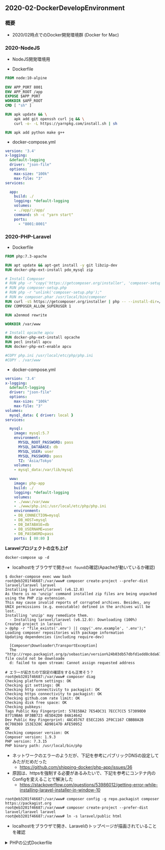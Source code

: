## 2020-02-DockerDevelopEnvironment

### 概要

- 2020/02時点でのDocker開発環境群 (Docker for Mac)

### 2020-NodeJS

- NodeJS開発環境用

- Dockerfile

```Dockerfile
FROM node:10-alpine
  
ENV APP_PORT 8001
ENV APP_ROOT /app
EXPOSE $APP_PORT
WORKDIR $APP_ROOT
CMD [ "sh" ]

RUN apk update && \
    apk add git openssh curl jq && \
    curl -o- -L https://yarnpkg.com/install.sh | sh

RUN apk add python make g++
```

- docker-compose.yml

```yaml:docker-compose.yml
version: '3.4'
x-logging:
  &default-logging
  driver: "json-file"
  options:
    max-size: "100k"
    max-file: "3"
services:

  app:
    build: ./
    logging: *default-logging
    volumes:
    - ./app/:/app/
    command: sh -c "yarn start"
    ports: 
      - "8001:8001"
```

### 2020-PHP-Laravel

- Dockerfile
```Dockerfile
FROM php:7.3-apache

RUN apt update && apt-get install -y git libzip-dev
RUN docker-php-ext-install pdo_mysql zip

# Install Composer
# RUN php -r "copy('https://getcomposer.org/installer', 'composer-setup.php');"
# RUN php composer-setup.php
# RUN php -r "unlink('composer-setup.php');"
# RUN mv composer.phar /usr/local/bin/composer
RUN curl -sS https://getcomposer.org/installer | php -- --install-dir=/usr/local/bin --filename=composer
ENV COMPOSER_ALLOW_SUPERUSER 1

RUN a2enmod rewrite

WORKDIR /var/www

# Install opcache apcu
RUN docker-php-ext-install opcache
RUN pecl install apcu
RUN docker-php-ext-enable apcu

#COPY php.ini /usr/local/etc/php/php.ini
#COPY . /var/www
```

- docker-compose.yml
```yaml:docker-compose.yml
version: '3.4'
x-logging:
  &default-logging
  driver: "json-file"
  options:
    max-size: "100k"
    max-file: "3"
volumes:
  mysql_data: { driver: local }
services:

  mysql:
    image: mysql:5.7
    environment:
      MYSQL_ROOT_PASSWORD: pass
      MYSQL_DATABASE: db
      MYSQL_USER: user
      MYSQL_PASSWORD: pass
      TZ: 'Asia/Tokyo'
    volumes:
    - mysql_data:/var/lib/mysql

  www:
    image: php-app
    build: ./
    logging: *default-logging
    volumes:
    - ./www:/var/www
    - ./www/php.ini:/usr/local/etc/php/php.ini
    environment:
    - DB_CONNECTION=mysql
    - DB_HOST=mysql
    - DB_DATABASE=db
    - DB_USERNAME=user
    - DB_PASSWORD=pass
    ports: [ 80:80 ]
```

**Laravelプロジェクトの立ち上げ**

```sh:
docker-compose up -d
```
- localhostをブラウザで開き`not found`の確認(Apacheが動いているか確認)

```sh:
$ docker-compose exec www bash
root@eb3201f46687:/var/www# composer create-project --prefer-dist laravel/laravel laravel
Installing laravel/laravel (v6.12.0)
As there is no 'unzip' command installed zip files are being unpacked using the PHP zip extension.
This may cause invalid reports of corrupted archives. Besides, any UNIX permissions (e.g. executable) defined in the archives will be lost.
Installing 'unzip' may remediate them.
  - Installing laravel/laravel (v6.12.0): Downloading (100%)         
Created project in laravel
> @php -r "file_exists('.env') || copy('.env.example', '.env');"
Loading composer repositories with package information
Updating dependencies (including require-dev)
                                                                                                                                     
  [Composer\Downloader\TransportException]                                                                                                                 
  The "http://repo.packagist.org/p/sebastian/version%24b03db57dbfd1edd8c8da676b1c55d30da12dabd410c11d18bc0235a7faa43fc3.json" file could not be downloade  
  d: failed to open stream: Cannot assign requested address  

# エラーが起きたので設定の確認をするも正常そう？
root@eb3201f46687:/var/www# composer diag
Checking platform settings: OK
Checking git settings: OK
Checking http connectivity to packagist: OK
Checking https connectivity to packagist: OK
Checking github.com rate limit: OK
Checking disk free space: OK
Checking pubkeys: 
Tags Public Key Fingerprint: 57815BA2 7E54DC31 7ECC7CC5 573090D0  87719BA6 8F3BB723 4E5D42D0 84A14642
Dev Public Key Fingerprint: 4AC45767 E5EC2265 2F0C1167 CBBB8A2B  0C708369 153E328C AD90147D AFE50952
OK
Checking composer version: OK
Composer version: 1.9.3
PHP version: 7.3.15
PHP binary path: /usr/local/bin/php 
```
- ネットワークのエラーのようだが、下記を参考にパブリックDNSの設定してみたがだめだった
  - https://github.com/shipping-docker/php-app/issues/36
- 原因は、httpsを強制する必要があるみたいで、下記を参考にコンテナ内のConfigを変えることで解決した
  - https://stackoverflow.com/questions/53986012/getting-error-while-installing-laravel-installer-in-window-10

```sh:
root@eb3201f46687:/var/www# composer config -g repo.packagist composer https://packagist.org
root@eb3201f46687:/var/www# composer create-project --prefer-dist laravel/laravel laravel
root@eb3201f46687:/var/www# ln -s laravel/public html
```
- localhostをブラウザで開き、Laravelのトップページが描画されていることを確認

<details>
<summary>PHPの公式Dockerfile</summary>

### 公式のDockerfileを解読
```Dockerfile
#
# NOTE: THIS DOCKERFILE IS GENERATED VIA "update.sh"
#
# PLEASE DO NOT EDIT IT DIRECTLY.
#

FROM debian:stretch-slim

# prevent Debian's PHP packages from being installed
# https://github.com/docker-library/php/pull/542
RUN set -eux; \
	{ \
		echo 'Package: php*'; \
		echo 'Pin: release *'; \
		echo 'Pin-Priority: -1'; \
	} > /etc/apt/preferences.d/no-debian-php

# dependencies required for running "phpize"
# (see persistent deps below)
ENV PHPIZE_DEPS \
		autoconf \
		dpkg-dev \
		file \
		g++ \
		gcc \
		libc-dev \
		make \
		pkg-config \
		re2c

# persistent / runtime deps
RUN apt-get update && apt-get install -y \
		$PHPIZE_DEPS \
		ca-certificates \
		curl \
		xz-utils \
	--no-install-recommends && rm -r /var/lib/apt/lists/*

ENV PHP_INI_DIR /usr/local/etc/php
RUN mkdir -p $PHP_INI_DIR/conf.d

##<autogenerated>##
RUN apt-get update \
	&& apt-get install -y --no-install-recommends \
		apache2 \
	&& rm -rf /var/lib/apt/lists/*

ENV APACHE_CONFDIR /etc/apache2
ENV APACHE_ENVVARS $APACHE_CONFDIR/envvars

RUN set -eux; \
	\
# generically convert lines like
#   export APACHE_RUN_USER=www-data
# into
#   : ${APACHE_RUN_USER:=www-data}
#   export APACHE_RUN_USER
# so that they can be overridden at runtime ("-e APACHE_RUN_USER=...")
	sed -ri 's/^export ([^=]+)=(.*)$/: ${\1:=\2}\nexport \1/' "$APACHE_ENVVARS"; \
	\
# setup directories and permissions
	. "$APACHE_ENVVARS"; \
	for dir in \
		"$APACHE_LOCK_DIR" \
		"$APACHE_RUN_DIR" \
		"$APACHE_LOG_DIR" \
		/var/www/html \
	; do \
		rm -rvf "$dir"; \
		mkdir -p "$dir"; \
		chown "$APACHE_RUN_USER:$APACHE_RUN_GROUP" "$dir"; \
# allow running as an arbitrary user (https://github.com/docker-library/php/issues/743)
		chmod 777 "$dir"; \
	done; \
	\
# logs should go to stdout / stderr
	ln -sfT /dev/stderr "$APACHE_LOG_DIR/error.log"; \
	ln -sfT /dev/stdout "$APACHE_LOG_DIR/access.log"; \
	ln -sfT /dev/stdout "$APACHE_LOG_DIR/other_vhosts_access.log"; \
	chown -R --no-dereference "$APACHE_RUN_USER:$APACHE_RUN_GROUP" "$APACHE_LOG_DIR"

# Apache + PHP requires preforking Apache for best results
RUN a2dismod mpm_event && a2enmod mpm_prefork

# PHP files should be handled by PHP, and should be preferred over any other file type
RUN { \
		echo '<FilesMatch \.php$>'; \
		echo '\tSetHandler application/x-httpd-php'; \
		echo '</FilesMatch>'; \
		echo; \
		echo 'DirectoryIndex disabled'; \
		echo 'DirectoryIndex index.php index.html'; \
		echo; \
		echo '<Directory /var/www/>'; \
		echo '\tOptions -Indexes'; \
		echo '\tAllowOverride All'; \
		echo '</Directory>'; \
	} | tee "$APACHE_CONFDIR/conf-available/docker-php.conf" \
	&& a2enconf docker-php

ENV PHP_EXTRA_BUILD_DEPS apache2-dev
ENV PHP_EXTRA_CONFIGURE_ARGS --with-apxs2 --disable-cgi
##</autogenerated>##

# Apply stack smash protection to functions using local buffers and alloca()
# Make PHP's main executable position-independent (improves ASLR security mechanism, and has no performance impact on x86_64)
# Enable optimization (-O2)
# Enable linker optimization (this sorts the hash buckets to improve cache locality, and is non-default)
# Adds GNU HASH segments to generated executables (this is used if present, and is much faster than sysv hash; in this configuration, sysv hash is also generated)
# https://github.com/docker-library/php/issues/272
ENV PHP_CFLAGS="-fstack-protector-strong -fpic -fpie -O2"
ENV PHP_CPPFLAGS="$PHP_CFLAGS"
ENV PHP_LDFLAGS="-Wl,-O1 -Wl,--hash-style=both -pie"

ENV GPG_KEYS CBAF69F173A0FEA4B537F470D66C9593118BCCB6 F38252826ACD957EF380D39F2F7956BC5DA04B5D

ENV PHP_VERSION 7.3.1
ENV PHP_URL="https://secure.php.net/get/php-7.3.1.tar.xz/from/this/mirror" PHP_ASC_URL="https://secure.php.net/get/php-7.3.1.tar.xz.asc/from/this/mirror"
ENV PHP_SHA256="cfe93e40be0350cd53c4a579f52fe5d8faf9c6db047f650a4566a2276bf33362" PHP_MD5=""

RUN set -xe; \
	\
	fetchDeps=' \
		wget \
	'; \
	if ! command -v gpg > /dev/null; then \
		fetchDeps="$fetchDeps \
			dirmngr \
			gnupg \
		"; \
	fi; \
	apt-get update; \
	apt-get install -y --no-install-recommends $fetchDeps; \
	rm -rf /var/lib/apt/lists/*; \
	\
	mkdir -p /usr/src; \
	cd /usr/src; \
	\
	wget -O php.tar.xz "$PHP_URL"; \
	\
	if [ -n "$PHP_SHA256" ]; then \
		echo "$PHP_SHA256 *php.tar.xz" | sha256sum -c -; \
	fi; \
	if [ -n "$PHP_MD5" ]; then \
		echo "$PHP_MD5 *php.tar.xz" | md5sum -c -; \
	fi; \
	\
	if [ -n "$PHP_ASC_URL" ]; then \
		wget -O php.tar.xz.asc "$PHP_ASC_URL"; \
		export GNUPGHOME="$(mktemp -d)"; \
		for key in $GPG_KEYS; do \
			gpg --batch --keyserver ha.pool.sks-keyservers.net --recv-keys "$key"; \
		done; \
		gpg --batch --verify php.tar.xz.asc php.tar.xz; \
		command -v gpgconf > /dev/null && gpgconf --kill all; \
		rm -rf "$GNUPGHOME"; \
	fi; \
	\
	apt-get purge -y --auto-remove -o APT::AutoRemove::RecommendsImportant=false $fetchDeps

COPY docker-php-source /usr/local/bin/

RUN set -eux; \
	\
	savedAptMark="$(apt-mark showmanual)"; \
	apt-get update; \
	apt-get install -y --no-install-recommends \
		libcurl4-openssl-dev \
		libedit-dev \
		libsodium-dev \
		libsqlite3-dev \
		libssl-dev \
		libxml2-dev \
		zlib1g-dev \
		${PHP_EXTRA_BUILD_DEPS:-} \
	; \
##<argon2>##
	sed -e 's/stretch/buster/g' /etc/apt/sources.list > /etc/apt/sources.list.d/buster.list; \
	{ \
		echo 'Package: *'; \
		echo 'Pin: release n=buster'; \
		echo 'Pin-Priority: -10'; \
		echo; \
		echo 'Package: libargon2*'; \
		echo 'Pin: release n=buster'; \
		echo 'Pin-Priority: 990'; \
	} > /etc/apt/preferences.d/argon2-buster; \
	apt-get update; \
	apt-get install -y --no-install-recommends libargon2-dev; \
##</argon2>##
	rm -rf /var/lib/apt/lists/*; \
	\
	export \
		CFLAGS="$PHP_CFLAGS" \
		CPPFLAGS="$PHP_CPPFLAGS" \
		LDFLAGS="$PHP_LDFLAGS" \
	; \
	docker-php-source extract; \
	cd /usr/src/php; \
	gnuArch="$(dpkg-architecture --query DEB_BUILD_GNU_TYPE)"; \
	debMultiarch="$(dpkg-architecture --query DEB_BUILD_MULTIARCH)"; \
# https://bugs.php.net/bug.php?id=74125
	if [ ! -d /usr/include/curl ]; then \
		ln -sT "/usr/include/$debMultiarch/curl" /usr/local/include/curl; \
	fi; \
	./configure \
		--build="$gnuArch" \
		--with-config-file-path="$PHP_INI_DIR" \
		--with-config-file-scan-dir="$PHP_INI_DIR/conf.d" \
		\
# make sure invalid --configure-flags are fatal errors intead of just warnings
		--enable-option-checking=fatal \
		\
# https://github.com/docker-library/php/issues/439
		--with-mhash \
		\
# --enable-ftp is included here because ftp_ssl_connect() needs ftp to be compiled statically (see https://github.com/docker-library/php/issues/236)
		--enable-ftp \
# --enable-mbstring is included here because otherwise there's no way to get pecl to use it properly (see https://github.com/docker-library/php/issues/195)
		--enable-mbstring \
# --enable-mysqlnd is included here because it's harder to compile after the fact than extensions are (since it's a plugin for several extensions, not an extension in itself)
		--enable-mysqlnd \
# https://wiki.php.net/rfc/argon2_password_hash (7.2+)
		--with-password-argon2 \
# https://wiki.php.net/rfc/libsodium
		--with-sodium=shared \
		\
		--with-curl \
		--with-libedit \
		--with-openssl \
		--with-zlib \
		\
# bundled pcre does not support JIT on s390x
# https://manpages.debian.org/stretch/libpcre3-dev/pcrejit.3.en.html#AVAILABILITY_OF_JIT_SUPPORT
		$(test "$gnuArch" = 's390x-linux-gnu' && echo '--without-pcre-jit') \
		--with-libdir="lib/$debMultiarch" \
		\
		${PHP_EXTRA_CONFIGURE_ARGS:-} \
	; \
	make -j "$(nproc)"; \
	make install; \
	find /usr/local/bin /usr/local/sbin -type f -executable -exec strip --strip-all '{}' + || true; \
	make clean; \
	\
# https://github.com/docker-library/php/issues/692 (copy default example "php.ini" files somewhere easily discoverable)
	cp -v php.ini-* "$PHP_INI_DIR/"; \
	\
	cd /; \
	docker-php-source delete; \
	\
# reset apt-mark's "manual" list so that "purge --auto-remove" will remove all build dependencies
	apt-mark auto '.*' > /dev/null; \
	[ -z "$savedAptMark" ] || apt-mark manual $savedAptMark; \
	find /usr/local -type f -executable -exec ldd '{}' ';' \
		| awk '/=>/ { print $(NF-1) }' \
		| sort -u \
		| xargs -r dpkg-query --search \
		| cut -d: -f1 \
		| sort -u \
		| xargs -r apt-mark manual \
	; \
	apt-get purge -y --auto-remove -o APT::AutoRemove::RecommendsImportant=false; \
	\
	php --version; \
	\
# https://github.com/docker-library/php/issues/443
	pecl update-channels; \
	rm -rf /tmp/pear ~/.pearrc

COPY docker-php-ext-* docker-php-entrypoint /usr/local/bin/

# sodium was built as a shared module (so that it can be replaced later if so desired), so let's enable it too (https://github.com/docker-library/php/issues/598)
RUN docker-php-ext-enable sodium

ENTRYPOINT ["docker-php-entrypoint"]
##<autogenerated>##
COPY apache2-foreground /usr/local/bin/
WORKDIR /var/www/html

EXPOSE 80
CMD ["apache2-foreground"]
##</autogenerated>##
```

### ベースイメージの指定
```Dockerfile:
FROM debian:stretch-slim
```
- Dockerfileは全てFROMから始まり、ベースのイメージを設定する
- stretchとは、Debianの各メジャーバージョンに付けられるコードネームのこと (ここでは Debian v9(stretch) を指す)
  - 他にも前のバージョン`jessie`や次のバージョン`buster`などがある
  - https://wiki.debian.org/DebianReleases
**Linuxディストリビューションのトレンド**
- https://w3techs.com/technologies/history_details/os-linux
  - UbuntuとDebianが大きくシェアを占めている
  - UbuntuはDebianを元にしており、Debianとほぼ同じように扱える
  - debianの方が軽量でサーバー向けという位置付け

### パッケージの制御（/etc/apt/preferences.d）
```Dockerfile
# prevent Debian's PHP packages from being installed
# https://github.com/docker-library/php/pull/542
RUN set -eux; \
    { \
        echo 'Package: php*'; \
        echo 'Pin: release *'; \
        echo 'Pin-Priority: -1'; \
    } > /etc/apt/preferences.d/no-debian-php
```
- Debianではパッケージ管理システムにAPTを使い、**APTのコマンドとしてapt-get**が使用される
  - 例えば、apt-getコマンドと使用した場合、以下のようなイメージで自動的に最新バージョンへ更新することができる
  ```sh:
  $ apt-get update
  $ apt-get upgrade
  ```
  - しかし、中にはソースからビルドしたものを使い、APTからはインストールして欲しくない時がある
  - その際に`/etc/apt/preferences.d`で、特定のパッケージのインストールを制御することができる
  - 上記のケースだと、**パッケージ名がphpで始まるパッケージは絶対にインストールしない**という設定になっている
- また、最初に`set`コマンドによってシェルに関する設定を行っている
  - -e オプションによって実行したコマンドが1つでもエラーになれば直ちに終了する
  - -u オプションで未定義の変数などを使おうとすればエラーにするようにしている
  - -x オプションでは実行コマンドとその引数をトレースとして出力するようにしている
  - **setコマンドはDockerfileで頻出するコマンド**

  <details>
  <summary>Linuxコマンドにおける;や&&の意味</summary>
    
    **コマンド1が終了したらコマンド2を実行する（実行結果に関わらず）**
    ```sh
      コマンド1 ; コマンド2　
    ```
    - 使用例1.　5分後にdateコマンドを実行する
    ```sh:
      sleep 5m ; date
    ```

    **コマンド1を実行しつつコマンド2も実行する**
    ```sh
      コマンド1 & コマンド2　
    ```
    - 使用例1.　/home/test/test.shを実行しログを出力しつつ、viでtest.txtを編集する
    ```sh:
      sh /home/test/test.sh >> /var/log/test.log & vi /home/test/test.txt
    ```

    **コマンド1が正常終了したらコマンド2を実行する**
    ```sh
      コマンド1 && コマンド2　
    ```
    - 使用例1.　/home/testにディレクトリ移動ができたら、test.txtを作成する
    ```sh:
      cd /home/test/ && touch test.txt
    ```
    - 使用例2.　ダウンロードしてきたtar.gzを解凍後、ディレクトリへ移動
    ```sh:
      tar zxf xxx-2.x.tar.gz && cd xxx-2.x
    ```
    - 使用例3. 何かのパッケージをソースからインストールする
    ```sh:
      ./configure && make && make install
    ```

    **コマンド1の結果をコマンド2に渡して実行**
    ```sh
      コマンド1 | コマンド2
    ```
    - 使用例1.　ps auxで実行中のプロセスを出力し（ターミナルには出力されない）、その中からキーワードhttpdにマッチする行を出力する
    ```sh:
      ps aux | grep httpd
    ```
    - 使用例2. アクセス数の集計例
    ```log:acces_log.txt
      xxx.xx.xx.xxx - - [19/Dec/2019:06:38:49 +0900] "GET /test/aaaa.html?id=123 HTTP/1.1" 200 13 "https://www.xxx.com/mypage/index.html" "Mozilla/5.0 (Windows NT 10.0; Win64; x64) AppleWebKit/537.36 (KHTML, like Gecko) Chrome/70.0.3538.102 Safari/537.36 Edge/18.18362"
    ```
    ```sh:
      sudo cat /var/log/httpd/access_log | grep '\[19/Dec/2019:1'| grep -E '(\.html|\.php|/)(\?[^\\s]*)? HTTP' | awk '{print $4}' | cut -b 2-18 | sort | uniq -c
      # 25 19/Dec/2019:06:38
    ```

    **コマンド1が異常終了したらコマンド2が実行される**
    ```sh
      コマンド1 || コマンド2
    ```
    - 使用例1.　/home/test/abcにディレクトリ移動ができなかったら、/home/test/abcディレクトリを作成する
    ```sh:
      cd /home/egawa/abc || mkdir /home/egawa/abc
    ```
  </details>

### phpizeに必要なパッケージ（$PHPIZE_DEPS）
```sh:
# dependencies required for running "phpize"
# (see persistent deps below)
ENV PHPIZE_DEPS \
        autoconf \
        dpkg-dev \
        file \
        g++ \
        gcc \
        libc-dev \
        make \
        pkg-config \
        re2c
```
- PHPの拡張モジュールのビルドツールであるphpizeで必要なパッケージリストを環境変数に設定している
- この環境変数は後ほどapt-getで使われる
  - autoconf: configureというパッケージインストールスクリプトを作成するためのパッケージ
  - dpkg-dev: APTより低水準なdebianのパッケージ管理システム
  - file: ファイルの形式などを調べるfileコマンド
  - g++: C++ コンパイラ
  - gcc: C コンパイラ
  - libc-dev: C言語 標準ライブラリ
  - make: Makefileというファイルを基にコンパイルを行うツール
  - pkg-config: コンパイルする際に必要なライブラリの情報を取得するツール
  - re2c: CとC++のための字句解析ツール

### パッケージのインストール（apt-get install）
```Dockerfile:
# persistent / runtime deps
RUN apt-get update && apt-get install -y \
        $PHPIZE_DEPS \
        ca-certificates \
        curl \
        xz-utils \
    --no-install-recommends && rm -r /var/lib/apt/lists/*
```
- 先ほどの$PHPIZE_DEPSとその他のパッケージをインストールしている
- **apt-get updateはインストール可能なパッケージリストを更新するコマンド**
  - updateは、`/etc/apt/sources.list`に書かれているURLからインストール可能なパッケージを`/var/lib/apt/lists`に保存する
  - `/etc/apt/sources.list`
  ```sh:/etc/apt/sources.list
    deb http://deb.debian.org/debian stretch main
    deb http://security.debian.org/debian-security stretch/updates main
    deb http://deb.debian.org/debian stretch-updates main
  ```
- **apt-get install -yは列挙するパッケージをインストールするコマンド**
  - -yオプションが無い場合はインストール前に「インストールしていいですか」という類の確認が出る
  - ただし、Dockerfileの場合はこういったインタラクティブなコマンド処理は行えないため、-yオプションによってスキップしている
  - `--no-install-recommends`オプションは、**おすすめの関連パッケージをインストールさせない**ためのオプション 
  - 余計なパッケージを入れられるとDockerのイメージサイズが大きくなるため、基本的にインストールしない方が良い
- インストール後は、`rm -r /var/lib/apt/lists/*`を行い、`apt-get update`で取得したパッケージのソースを削除している
  - これらのソースはインストール後に使うことは無いためである
- ca-certificates: 認証局（CA：Certification Authority）の証明書などを含んだパッケージ
- curl: httpを始めとした様々なプロトコルで通信を行うためのツール
- xz-utils: xzという圧縮フォーマットのファイルを作成・展開するためのツール

### PHP_INI_DIR
```Dockerfile:
ENV PHP_INI_DIR /usr/local/etc/php
RUN set -eux; \
    mkdir -p "$PHP_INI_DIR/conf.d"; \
```
- PHPでは.iniファイルを設定ファイルとして扱う
- これらの保存ディレクトリを作成する

### Apache root directory
```Dockerfile:
# allow running as an arbitrary user (https://github.com/docker-library/php/issues/743)
    [ ! -d /var/www/html ]; \
    mkdir -p /var/www/html; \
    chown www-data:www-data /var/www/html; \
    chmod 777 /var/www/html
```
- Apacheをwww-dataユーザーから実行できるようにするための処理を行っている
- www-dataはApacheを実行する際のデフォルトの実行ユーザーである
- `[ ! -d /var/www/html ]`は、**もし/var/www/htmlがディレクトリではなかったらという意味**であり、真であれば続くコマンドが実行される
- chownによって`/var/www/html`の所有者をwww-dataにしている
- chmodによってどのユーザーでも`/var/www/html`を読み書きや実行しても良いという権限にしている

### Apache2のインストール
```Dockerfile:
RUN set -eux; \
    apt-get update; \
    apt-get install -y --no-install-recommends apache2; \
    rm -rf /var/lib/apt/lists/*; \
```
- apache2をapt-getによってインストールしている
```Dockerfile:
ENV APACHE_CONFDIR /etc/apache2
ENV APACHE_ENVVARS $APACHE_CONFDIR/envvars
```
- Apacheの設定ファイルのディレクトリなどを環境変数に設定する
```Dockerfile:
RUN set -eux; \
	\
# generically convert lines like
#   export APACHE_RUN_USER=www-data
# into
#   : ${APACHE_RUN_USER:=www-data}
#   export APACHE_RUN_USER
# so that they can be overridden at runtime ("-e APACHE_RUN_USER=...")
	sed -ri 's/^export ([^=]+)=(.*)$/: ${\1:=\2}\nexport \1/' "$APACHE_ENVVARS"; \
	\
```
- APACHE_RUN_USERが指定されていればwww-dataではなく、そちらを優先する
  ```sh:
  `export APACHE_RUN_USER=www-data`
  ```
  を
  ```sh:
  : ${APACHE_RUN_USER:=www-data}
  export APACHE_RUN_USER
  ```
  - に変換していて、APACHE_RUN_USER が指定されていた場合そちらを優先するようにしている
```Dockerfile:
# setup directories and permissions
    . "$APACHE_ENVVARS"; \
    for dir in \
        "$APACHE_LOCK_DIR" \
        "$APACHE_RUN_DIR" \
        "$APACHE_LOG_DIR" \
    ; do \
        rm -rvf "$dir"; \
        mkdir -p "$dir"; \
        chown "$APACHE_RUN_USER:$APACHE_RUN_GROUP" "$dir"; \
# allow running as an arbitrary user (https://github.com/docker-library/php/issues/743)
        chmod 777 "$dir"; \
    done; \
```
- Apacheで利用する各ディレクトリを再作成し、適切なパーミッションに設定している
```Dockerfile:
# delete the "index.html" that installing Apache drops in here
    rm -rvf /var/www/html/*; \
```
- Apacheインストール時に作成されるindex.htmlを削除している
```Dockerfile:
# logs should go to stdout / stderr
    ln -sfT /dev/stderr "$APACHE_LOG_DIR/error.log"; \
    ln -sfT /dev/stdout "$APACHE_LOG_DIR/access.log"; \
    ln -sfT /dev/stdout "$APACHE_LOG_DIR/other_vhosts_access.log"; \
    chown -R --no-dereference "$APACHE_RUN_USER:$APACHE_RUN_GROUP" "$APACHE_LOG_DIR"
```
- Apacheのログを標準出力・標準エラー出力に出力するように設定している
  - lnコマンドによってリンクを作成することができる
  - -s オプションでハードリンクではなくシンボリックリンクにしている
  - -f オプションで同じファイルがあった場合でも強制的に上書きしている
  - -T オプションでリンク先をディレクトリではなく通常ファイルとして扱うようにしている
- chownの-Rオプションで再帰的に、そして--no-dereferenceオプションでシンボリックリンク自体の所有者を変更するようにしている
```Dockerfile:
# Apache + PHP requires preforking Apache for best results
RUN a2dismod mpm_event && a2enmod mpm_prefork
```
- Apacheでは`a2dismod`コマンドでモジュールを無効化したり、`a2enmod`コマンドで有効化したりできる
- 今回の2つのモジュールは、ApacheのMPM (Multi Processing Module)というApacheの並行処理方法に関するモジュールのこと
- **PHPはスレッドセーフな言語ではないため、マルチプロセスで動かさなければならない**
- そのためmpm_preforkをモジュールを利用して、リクエストを処理するApacheのプロセスをあらかじめforkするようなマルチプロセス処理形態にする
```Dockerfile:
# PHP files should be handled by PHP, and should be preferred over any other file type
RUN { \
        echo '<FilesMatch \.php$>'; \
        echo '\tSetHandler application/x-httpd-php'; \
        echo '</FilesMatch>'; \
        echo; \
        echo 'DirectoryIndex disabled'; \
        echo 'DirectoryIndex index.php index.html'; \
        echo; \
        echo '<Directory /var/www/>'; \
        echo '\tOptions -Indexes'; \
        echo '\tAllowOverride All'; \
        echo '</Directory>'; \
    } | tee "$APACHE_CONFDIR/conf-available/docker-php.conf" \
    && a2enconf docker-php
```
- Apacheが.phpファイルを処理するための設定ファイルを作成している
- FilesMatchディレクティブで、リクエストファイルがphpファイルであれば`application/x-httpd-php`というハンドラで処理するようにしている
- 設定ファイルを愚直にechoしているが、別ファイルに切り出してDockerのCOPYコマンドを使う方が簡潔になるが、まあ良い
```Dockerfile:
ENV PHP_EXTRA_BUILD_DEPS apache2-dev
ENV PHP_EXTRA_CONFIGURE_ARGS --with-apxs2 --disable-cgi
```

<details>
<summary>Apache MPMとは</summary>

## プロセスとスレッドの違い
- プロセスとはCPU上で実行されるもので、タスクを完了するために、Linuxのカーネルが制御するあらゆるリソースを使うことができる
- スレッドとは1つのプロセスから生成される実行単位であり、同じプロセスから並行でスレッドを起動させることができる
- スレッドはメモリや、オープン中のファイルなどのリソースを共有することができる
- 同じアプリケーションのデータにアクセスすることができる
- プロセスはリソースを共有することができない、そのため、プロセスを起動させるには、リソースをコピーすることが必要
- 言い換えると、スレッドは同じタイミングで、共有しているリソースに変更をかけるべきではない
- そのために、ロックをかけたり、シリアルに動かしたりという制御をするのはアプリケーションの責任ということになる
- 性能の観点からはスレッドを起動するほうが、効率的

## Webサーバの基本的な並行処理のモデル
- Webサーバに接続するクライアントが1人だけであれば、並行処理について考えることは少ない
- しかし、多くの場合は同時に複数人のクライアントに対応しなければならない
- リクエストを並行処理するためのWebサーバの実装モデルがいくつかある

### マルチプロセスモデル

> クライアントからのリクエストごとに fork をして子プロセスを生成し、その子プロセスに処理を委ねる方式
- プロセスの fork では、メモリ上の親プロセスのアドレス空間を、生成した子プロセスのアドレス空間にコピーする
- したがって、その分のコストが発生し、低速と言われている
- また、リクエストが増えれば増えるほど、子プロセスの数とそれに伴うメモリ消費量も増えてしまう (すべての子プロセスがPHPインタプリタおよび関連ライブラリをロードする)
- この方式の利点
  - **メモリ空間がプロセスごとに独立しているためスクリプト言語などを組み込みやすい**
  - 後述のマルチスレッドモデルと違い資源の競合について考慮しなくてよい

### マルチスレッドモデル

> クライアントからのリクエストごとにスレッドを生成する方式と、あらかじめスレッドを生成しておくモデル
- マルチプロセスモデルとは違い、プロセスではなくスレッドを使用する
- このため、**プロセスの fork の際に発生するコピー作業が発生しない** (各スレッドはメモリ空間を共有する)
- プロセスの生成よりもオーバヘッドが小さいと言われている (メモリ消費量についても同様)
- この方式の利点
  - メモリ空間を共有するので、コンテキストスイッチの際に発生するメモリ空間の切り替えや、それに伴うキャッシュの削除を省略できる
  - コンテキストスイッチ: OSや処理系などがコンテキスト（状態）を保存して、プロセスやスレッドなどを切り替えること
- この方式の難点
  - スレッド間での資源の競合を考慮したプログラムを書く必要がある
  - 実装が難しくなりコードも複雑なものになりやすい

### イベント駆動モデル

> 1つのプロセスで複数のリクエストを処理する方式
- 上記2つのモデルでは、**クライアントからの要求を受けてレスポンスを返すという一連の流れに対してを1つのプロセス or スレッドが割り当てる**ことでそれぞれのリクエストに対応
- イベント駆動モデルでは、**リクエスト数に関係なくイベント発生のタイミングで処理を切り替え、1つのプロセスがすべてのリクエストを処理**
- プロセスが1つしか無いということは、CPUコアを1つしか活用できないことを意味する
- Nginx などでは、イベント駆動のプロセスをCPUコアそれぞれに起動しておくなどして、この欠点に対応している
- この方式の利点
  - リクエスト数が増えてもプロセスやスレッドの数が増えることがない
  - メモリ消費量やコンテキスト切り替えのオーバヘッドなどのコストを抑える事ができる

## MPM (Multi Processing Module)
- Webブラウザからのリクエストを Apache がどのように並行処理するか、という部分の処理をモジュール化したもの
- Apache では上記のようなモデルの中からどの実装を使用するかをこの MPM によって選択することができる
- Apache そのものにこれらの処理が組み込まれずにモジュール化されていることによって、各々のWebサイト向けにカスタマイズすることが容易
- **Apache2.2までは MPM は静的にリンクしなければならない**
- **Apache2.3 からは LoadModule ディレクティブで動的に選択することが可能になった**

## MPMの種類

### prefork
- **マルチプロセスモデル**
- prefork という名の通り、クライアントからリクエストが来る前にあらかじめ一定数の子プロセスを fork して待機させておく
- これにより、fork の回数を減らしてパフォーマンス向上を図る
- リクエストごとにプロセスが分かれているため、あるプロセスの障害が他のプロセスに影響を及ぼすことがない
- たがって、安定した通信をすることが可能

### worker
- **マルチスレッドモデルとマルチプロセスモデルのハイブリッドモデル**
- 制御用の親プロセスがいくつかの子プロセスを作成し、その子プロセスそれぞれがマルチスレッドモデルでリクエストを捌く
- スレッド1つが1つのクライアントの処理を担当
- prefork に比べ生成されるプロセスの数を抑えることができるので、資源の節約が可能
- しかし、スレッドを使用するモデルなので、**mod_phpなどの非スレッドセーフなモジュールを利用する際には使用できない**

### event
- **worker をベースとしたマルチスレッドモデルとマルチプロセスモデルとイベント駆動モデルのハイブリッドモデル**
- KeepAlive の処理を別のスレッドに割り振って通信を処理することによって、パフォーマンスの向上を図る
  - KeepAlive: https://milestone-of-se.nesuke.com/nw-basic/as-nw-engineer/keepalive-tcp-http/
- また、クライアントとのネットワークI/Oのみイベント駆動モデルで実装されている
- こちらもスレッドを使用するモデルなので、非スレッドセーフなモジュールを利用する際には使用できない
- `Apache2.4 + prefork`よりも`Apache2.4 + event + mod_proxy_fcgi + php-fpm`のほうが省メモリとのこと
  - https://norikone.hatenablog.com/entry/2016/02/07/Apache2_4_prefork%2Bmod_php%E3%81%8B%E3%82%89event%2Bphp-fpm%2Bmod_proxy_fcgi%E3%81%B8

</details>

### PHPのインストール
```Dockerfile:
# Apply stack smash protection to functions using local buffers and alloca()
# Make PHP's main executable position-independent (improves ASLR security mechanism, and has no performance impact on x86_64)
# Enable optimization (-O2)
# Enable linker optimization (this sorts the hash buckets to improve cache locality, and is non-default)
# Adds GNU HASH segments to generated executables (this is used if present, and is much faster than sysv hash; in this configuration, sysv hash is also generated)
# https://github.com/docker-library/php/issues/272
ENV PHP_CFLAGS="-fstack-protector-strong -fpic -fpie -O2"
ENV PHP_CPPFLAGS="$PHP_CFLAGS"
ENV PHP_LDFLAGS="-Wl,-O1 -Wl,--hash-style=both -pie"
```
- コンパイルで用いられる最適化のオプション...らしい
```Dockerfile:
ENV GPG_KEYS CBAF69F173A0FEA4B537F470D66C9593118BCCB6 F38252826ACD957EF380D39F2F7956BC5DA04B5D
```
- ダウンロードしたPHPのソースが改ざんされていないかをチェックする
- `gpg (GNU Privacy Guard)`と呼ばれる暗号化ソフトウェアが使われる
- この$GPG_KEYSは後ほどこのgpgによって使うフィンガープリント（ハッシュ関数で算出したハッシュ値）である
```Dockerfile:
ENV PHP_VERSION 7.3.1
ENV PHP_URL="https://secure.php.net/get/php-7.3.1.tar.xz/from/this/mirror" PHP_ASC_URL="https://secure.php.net/get/php-7.3.1.tar.xz.asc/from/this/mirror"
ENV PHP_SHA256="cfe93e40be0350cd53c4a579f52fe5d8faf9c6db047f650a4566a2276bf33362" PHP_MD5=""
```
- PHPのバージョンと、PHPのダウンロードURL、そしてソースのハッシュ値を定義している
  - https://www.php.net/downloads.php に記載されている
```Dockerfile:
RUN set -xe; \
    \
    fetchDeps=' \
        wget \
    '; \
    if ! command -v gpg > /dev/null; then \
        fetchDeps="$fetchDeps \
            dirmngr \
            gnupg \
        "; \
    fi; \
    apt-get update; \
    apt-get install -y --no-install-recommends $fetchDeps; \
    rm -rf /var/lib/apt/lists/*; \
```
- fetchDepsという変数に`apt-get install`するものを格納している
- wgetはファイルをダウンロードする際に用いるツール
- gpgコマンドが存在しなければfetchDepsに`gnupg`と`dirmngr（証明書の管理ツール）`を追加している
```Dockerfile:
    mkdir -p /usr/src; \
    cd /usr/src; \
    \
    wget -O php.tar.xz "$PHP_URL"; \
    \
    if [ -n "$PHP_SHA256" ]; then \
        echo "$PHP_SHA256 *php.tar.xz" | sha256sum -c -; \
    fi; \
    if [ -n "$PHP_MD5" ]; then \
        echo "$PHP_MD5 *php.tar.xz" | md5sum -c -; \
    fi; \
```
- `/usr/srcディレクトリ`を作成し移動している
- このディレクトリは慣用的にソースを置く場所となってい
- 次にwgetコマンドで$PHP_URLからPHPのソースを`php.tar.xz`として保存している
- $PHP_SHA256が設定されていれば、`sha256sum -c`によってソースのハッシュ値と比較する
- もし違っていれば改ざんされている可能性があるためエラーが返ってくる
- $PHP_MD5でも同様
```Dockerfile:
    if [ -n "$PHP_ASC_URL" ]; then \
        wget -O php.tar.xz.asc "$PHP_ASC_URL"; \
        export GNUPGHOME="$(mktemp -d)"; \
        for key in $GPG_KEYS; do \
            gpg --batch --keyserver ha.pool.sks-keyservers.net --recv-keys "$key"; \
        done; \
        gpg --batch --verify php.tar.xz.asc php.tar.xz; \
        command -v gpgconf > /dev/null && gpgconf --kill all; \
        rm -rf "$GNUPGHOME"; \
    fi; \
```
- `gpg`すなわち電子署名を用いてソースが改ざんされていないかを確認する
- 基本的にハッシュ値の比較だけでもセキュリティ的に十分
- PHPの公式である (https://www.php.net/downloads.php) まで改竄されている事を危惧して厳重に電子署名でチェックしている
```Dockerfile:
apt-get purge -y --auto-remove -o APT::AutoRemove::RecommendsImportant=false $fetchDeps
```
- 先ほどインストールした$fetchDepsはもう使わないため、`apt-get purge`によりアンインストールしている 
- `APT::AutoRemove::RecommendsImportantオプション`をfalseにすることで、$fetchDepsの依存関係にあるパッケージを削除している

### PHPのビルド
```Dockerfile:
COPY docker-php-source /usr/local/bin/
```
- `docker-php-source`というシェルスクリプトをコピーしている
  - このシェルスクリプトは、Dockerfileと同じディレクトリに存在する
  - PHPのソースを解凍したり削除したりする処理をまとめている
```Dockerfile:
RUN set -eux; \
    \
    savedAptMark="$(apt-mark showmanual)"; \
    apt-get update; \
    apt-get install -y --no-install-recommends \
        libcurl4-openssl-dev \
        libedit-dev \
        libsodium-dev \
        libsqlite3-dev \
        libssl-dev \
        libxml2-dev \
        zlib1g-dev \
        ${PHP_EXTRA_BUILD_DEPS:-} \
    ; \
```
- `apt-mark showmanual`はAPTによって手動でインストールしたパッケージリストを取得するコマンドである
- これをsavedAptMarkとして保持しておき、これからインストールするビルドにしか使わないパッケージ群だけを削除する際に用いる
- libcurl4-openssl-dev: SSL/TLS通信に必要なパッケージ
- libedit-dev: 改行処理や履歴に関するパッケージ?
- libsodium-dev: 暗号化やハッシュ計算などを提供するパッケージ
- libsqlite3-dev: SQLiteという組み込み型DBのパッケージ
- libssl-dev: SSL/TLSの暗号化プロトコルに必要なパッケージ
- libxml2-dev: XMLを使うためのパッケージ
- zlib1g-dev: deflateと呼ばれる圧縮法を実装したライブラリ
- $PHP_EXTRA_BUILD_DEPSにはApacheのインストール時にapache2-devを設定している
- apache2-devはApache上でPHPを動かすために用いられる
```Dockerfile:
sed -e 's/stretch/buster/g' /etc/apt/sources.list > /etc/apt/sources.list.d/buster.list;
```
- **sed は置換処理を行うコマンド**
- `'s/stretch/buster/g'`と書くことで、stretchという文字列を全てbusterに置換することができる
- 置換後のテキストを`/etc/apt/sources.list.d/buster.list`にファイルとして保存することで、新たにパッケージのインストールを制御している
  - busterとはstretchの次バージョン
  - stretchに存在しない新しいパッケージをインストールしたい場合、このようにパッケージのダウンロード先URLを追加する
```Dockerfile:
    { \
        echo 'Package: *'; \
        echo 'Pin: release n=buster'; \
        echo 'Pin-Priority: -10'; \
        echo; \
        echo 'Package: libargon2*'; \
        echo 'Pin: release n=buster'; \
        echo 'Pin-Priority: 990'; \
    } > /etc/apt/preferences.d/argon2-buster; \
    apt-get update; \
    apt-get install -y --no-install-recommends libargon2-dev; \
```
- `/etc/apt/preferences.d`は、特定のパッケージのインストールを制御することができる
- 今回だと**コードネームがbusterのパッケージはlibargon2*以外インストールしない**
- argon2はパスワードのハッシュ関数であり、PHP7.2から導入されている
```Dockerfile:
    rm -rf /var/lib/apt/lists/*; \
    \
    export \
        CFLAGS="$PHP_CFLAGS" \
        CPPFLAGS="$PHP_CPPFLAGS" \
        LDFLAGS="$PHP_LDFLAGS" \
    ; \
    docker-php-source extract; \
    cd /usr/src/php; \
    gnuArch="$(dpkg-architecture --query DEB_BUILD_GNU_TYPE)"; \
    debMultiarch="$(dpkg-architecture --query DEB_BUILD_MULTIARCH)"; \
# https://bugs.php.net/bug.php?id=74125
    if [ ! -d /usr/include/curl ]; then \
        ln -sT "/usr/include/$debMultiarch/curl" /usr/local/include/curl; \
    fi; \
```
- ビルド時のオプションを環境変数や変数に設定したり、PHPのソースを解凍したりしている
```Dockerfile:
    ./configure \
        --build="$gnuArch" \
        --with-config-file-path="$PHP_INI_DIR" \
        --with-config-file-scan-dir="$PHP_INI_DIR/conf.d" \
        \
# make sure invalid --configure-flags are fatal errors intead of just warnings
        --enable-option-checking=fatal \
        \
# https://github.com/docker-library/php/issues/439
        --with-mhash \
        \
# --enable-ftp is included here because ftp_ssl_connect() needs ftp to be compiled statically (see https://github.com/docker-library/php/issues/236)
        --enable-ftp \
# --enable-mbstring is included here because otherwise there's no way to get pecl to use it properly (see https://github.com/docker-library/php/issues/195)
        --enable-mbstring \
# --enable-mysqlnd is included here because it's harder to compile after the fact than extensions are (since it's a plugin for several extensions, not an extension in itself)
        --enable-mysqlnd \
# https://wiki.php.net/rfc/argon2_password_hash (7.2+)
        --with-password-argon2 \
# https://wiki.php.net/rfc/libsodium
        --with-sodium=shared \
        \
        --with-curl \
        --with-libedit \
        --with-openssl \
        --with-zlib \
        \
# bundled pcre does not support JIT on s390x
# https://manpages.debian.org/stretch/libpcre3-dev/pcrejit.3.en.html#AVAILABILITY_OF_JIT_SUPPORT
        $(test "$gnuArch" = 's390x-linux-gnu' && echo '--without-pcre-jit') \
        --with-libdir="lib/$debMultiarch" \
        \
        ${PHP_EXTRA_CONFIGURE_ARGS:-} \
    ; \
```
- configureというシェルスクリプトを実行しているだけ
- このconfigureスクリプトはPHPのソースに含まれており、**インストールに必要なライブラリのチェックとMakefileの生成**を行う
- Makefileファイルはmakeというコンパイルを行うコマンドで用いる
- configureスクリプトの実行時に様々なオプションを指定している
  - --with-config-file-path: PHPの設定ファイルディレクトリを指定
  - --with-openssl: PHPがOpenSSLをサポートできるようにしたりしている
```Dockerfile:
    make -j "$(nproc)"; \
    make install; \
    find /usr/local/bin /usr/local/sbin -type f -executable -exec strip --strip-all '{}' + || true; \
    make clean; \
```
- makeでPHPのコンパイルを行う
- -j オプションでコンパイルを実行するジョブ数を指定することができる
- `nproc`コマンドで取得できるCPU数をそのまま渡している
- `make install`はmakeでビルドしたバイナリなどを規定のディレクトリに移動させるコマンドである
- `find`コマンドはファイルやディレクトリを検索するコマンド
  - 今回は実行可能なバイナリファイルを列挙して、それを`strip`コマンドの引数として渡している。
  - `strip --strip-all`コマンドは渡されたファイルのシンボルテーブル（デバッグ用に使われるデータ）を全て削除し、実行ファイルのサイズを軽量化している
- `make clean`コマンドは、コンパイル時に生成したもう使わないファイルなどを削除する
```Dockerfile:
# https://github.com/docker-library/php/issues/692 (copy default example "php.ini" files somewhere easily discoverable)
    cp -v php.ini-* "$PHP_INI_DIR/"; \
    \
    cd /; \
    docker-php-source delete; \
```
- PHPのソースに[php.ini-development](https://github.com/php/php-src/blob/master/php.ini-development)は[php.ini-production](https://github.com/php/php-src/blob/master/php.ini-production)やといった初期iniファイルがあるので、それをコピーしている
- `docker-php-source delete`でPHPのソースを削除する
```Dockerfile:
# reset apt-mark's "manual" list so that "purge --auto-remove" will remove all build dependencies
    apt-mark auto '.*' > /dev/null; \
    [ -z "$savedAptMark" ] || apt-mark manual $savedAptMark; \
    find /usr/local -type f -executable -exec ldd '{}' ';' \
        | awk '/=>/ { print $(NF-1) }' \
        | sort -u \
        | xargs -r dpkg-query --search \
        | cut -d: -f1 \
        | sort -u \
        | xargs -r apt-mark manual \
    ; \
    apt-get purge -y --auto-remove -o APT::AutoRemove::RecommendsImportant=false; \
```
- ビルド時のみ必要だったパッケージをapt-get purgeで削除している (軽量化)
```Dockerfile:
    php --version; \
    \
# https://github.com/docker-library/php/issues/443
    pecl update-channels; \
    rm -rf /tmp/pear ~/.pearrc
```
- phpのバージョンを表示し、PHPのインストールが正常にできているかを確認している
- `pecl update-channels`でpeclのリポジトリを更新している
```Dockerfile:
COPY docker-php-ext-* docker-php-entrypoint /usr/local/bin/
```
- `docker-php-ext-*`はPHPの拡張機能をインストールするためのスクリプトである
- Dockerfileと同じディレクトリに存在している
- 自分たちが使うのは基本的に`docker-php-ext-install`というスクリプト
- これはDockerfile内で`RUN docker-php-ext-install curl`のように使えば、PHPのcurl拡張機能がインストールされる
```Dockerfile:
# sodium was built as a shared module (so that it can be replaced later if so desired), so let's enable it too (https://github.com/docker-library/php/issues/598)
RUN docker-php-ext-enable sodium
```
- sodiumというPHPにおける暗号ライブラリを有効化している
- PHP7.2では標準で組み込まれているが、有効化するためにenableスクリプトを実行している
```Dockerfile:
ENTRYPOINT ["docker-php-entrypoint"]
##<autogenerated>##
COPY apache2-foreground /usr/local/bin/
WORKDIR /var/www/html

EXPOSE 80
CMD ["apache2-foreground"]
##</autogenerated>##
```
- Apache2をフォアグラウンドで実行するスクリプトを実行している

</details>